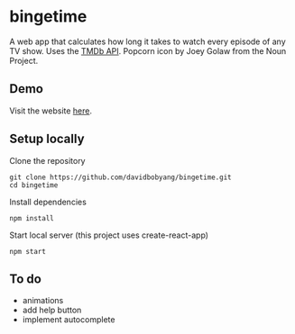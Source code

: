 # bingetime
A web app that calculates how long it takes to watch every episode of any TV show. Uses the [TMDb API](https://www.themoviedb.org/documentation/api). Popcorn icon by Joey Golaw from the Noun Project.

## Demo
Visit the website [here](http://davidy.me/bingetime/).

## Setup locally

Clone the repository
```
git clone https://github.com/davidbobyang/bingetime.git
cd bingetime
```
Install dependencies
```
npm install
```
Start local server (this project uses create-react-app)
```
npm start
```

## To do
* animations
* add help button
* implement autocomplete
